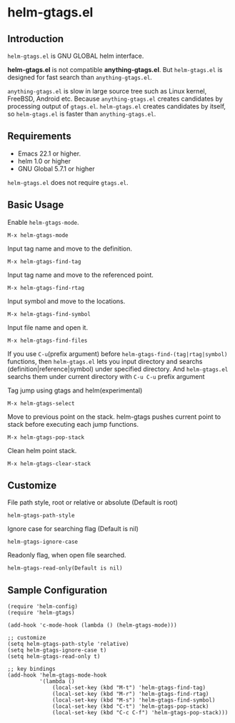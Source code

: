 helm-gtags.el
==================

Introduction
------------
`helm-gtags.el` is GNU GLOBAL helm interface.

**helm-gtags.el** is not compatible **anything-gtags.el**.
But `helm-gtags.el` is designed for fast search than `anything-gtags.el`.

`anything-gtags.el` is slow in large source tree such as Linux kernel,
FreeBSD, Android etc. Because `anything-gtags.el` creates candidates
by processing output of `gtags.el`. `helm-gtags.el` creates candidates
by itself, so `helm-gtags.el` is faster than `anything-gtags.el`.


Requirements
------------
* Emacs 22.1 or higher.
* helm 1.0 or higher
* GNU Global 5.7.1 or higher

`helm-gtags.el` does not require `gtags.el`.


Basic Usage
-----------

Enable `helm-gtags-mode`.

    M-x helm-gtags-mode

Input tag name and move to the definition.

    M-x helm-gtags-find-tag

Input tag name and move to the referenced point.

    M-x helm-gtags-find-rtag

Input symbol and move to the locations.

    M-x helm-gtags-find-symbol

Input file name and open it.

    M-x helm-gtags-find-files

If you use `C-u`(prefix argument) before `helm-gtags-find-(tag|rtag|symbol)` functions,
then `helm-gtags.el` lets you input directory and searchs
(definition|reference|symbol) under specified directory.
And `helm-gtags.el` searchs them under current directory with
`C-u C-u` prefix argument

Tag jump using gtags and helm(experimental)

    M-x helm-gtags-select

Move to previous point on the stack.
helm-gtags pushes current point to stack before executing each jump functions.

    M-x helm-gtags-pop-stack

Clean helm point stack.

    M-x helm-gtags-clear-stack


Customize
---------

File path style, root or relative or absolute (Default is root)

    helm-gtags-path-style

Ignore case for searching flag (Default is nil)

    helm-gtags-ignore-case

Readonly flag, when open file searched.

    helm-gtags-read-only(Default is nil)


Sample Configuration
--------------------

```` elisp
(require 'helm-config)
(require 'helm-gtags)

(add-hook 'c-mode-hook (lambda () (helm-gtags-mode)))

;; customize
(setq helm-gtags-path-style 'relative)
(setq helm-gtags-ignore-case t)
(setq helm-gtags-read-only t)

;; key bindings
(add-hook 'helm-gtags-mode-hook
          '(lambda ()
              (local-set-key (kbd "M-t") 'helm-gtags-find-tag)
              (local-set-key (kbd "M-r") 'helm-gtags-find-rtag)
              (local-set-key (kbd "M-s") 'helm-gtags-find-symbol)
              (local-set-key (kbd "C-t") 'helm-gtags-pop-stack)
              (local-set-key (kbd "C-c C-f") 'helm-gtags-pop-stack)))
````
